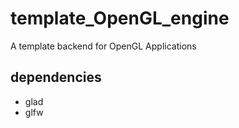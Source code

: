 # template_OpenGL_engine
A template backend for OpenGL Applications


## dependencies 
- glad
- glfw
